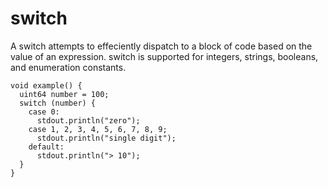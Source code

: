 # switch

A switch attempts to effeciently dispatch to a block of code based on
the value of an expression. switch is supported for integers, strings,
booleans, and enumeration constants.

```
void example() {
  uint64 number = 100;
  switch (number) {
    case 0:
      stdout.println("zero");
    case 1, 2, 3, 4, 5, 6, 7, 8, 9;
      stdout.println("single digit");
    default:
      stdout.println("> 10");
  }
}
